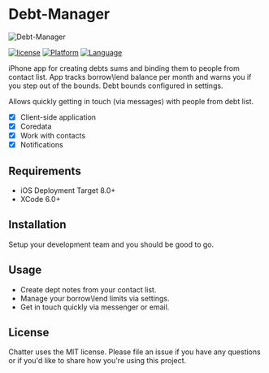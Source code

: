 # Debt-Manager

![Debt-Manager](https://cloud.githubusercontent.com/assets/16136204/22788816/1865d948-eef2-11e6-8a9d-bcae5fa4e4ab.gif)

[![license](https://img.shields.io/github/license/mashape/apistatus.svg)]()
[![Platform](https://img.shields.io/badge/platform-iOS-lightgrey.svg)]()
[![Language](https://img.shields.io/badge/language-objc-green.svg)]()

iPhone app for creating debts sums and binding them to people from contact list. App tracks borrow\lend balance per month and warns you if you step out of the bounds. Debt bounds configured in settings.

Allows quickly getting in touch (via messages) with people from debt list.

- [x] Client-side application
- [x] Coredata
- [x] Work with contacts
- [x] Notifications

## Requirements

- iOS Deployment Target 8.0+
- XCode 6.0+

## Installation

Setup your development team and you should be good to go.

## Usage
- Create dept notes from your contact list.
- Manage your borrow\lend limits via settings.
- Get in touch quickly via messenger or email.

## License

Chatter uses the MIT license. Please file an issue if you have any questions or if you'd like to share how you're using this project.
